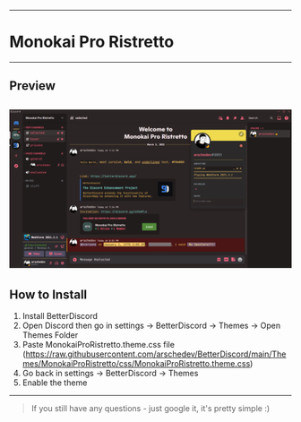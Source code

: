 ***
# Monokai Pro Ristretto 
***

## Preview 
![PREVIEW](https://raw.githubusercontent.com/arschedev/BetterDiscord/main/Themes/MonokaiProRistretto/preview.png)
---

## How to Install
1.    Install BetterDiscord 
2.    Open Discord then go in settings -> BetterDiscord -> Themes -> Open Themes Folder
3.    Paste MonokaiProRistretto.theme.css file (https://raw.githubusercontent.com/arschedev/BetterDiscord/main/Themes/MonokaiProRistretto/css/MonokaiProRistretto.theme.css)
4.    Go back in settings -> BetterDiscord -> Themes
5.    Enable the theme
---

> If you still have any questions - just google it, it's pretty simple :)